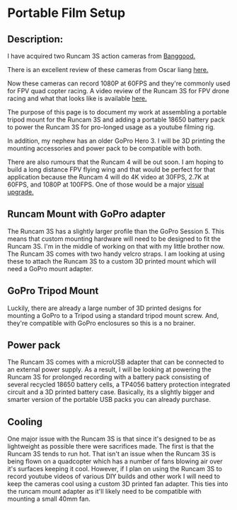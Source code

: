 <!-- TITLE: Portable Film Setup -->
<!-- SUBTITLE: A quick summary of Portable Film Setup -->

# Portable Film Setup
## Description:
I have acquired two Runcam 3S action cameras from [Banggood.](https://www.banggood.com/Runcam-3S-WIFI-1080p-60fps-WDR-160-Degree-FPV-Action-Camera-Detachable-Battery-for-RC-Racing-Drone-p-1338456.html?rmmds=search&cur_warehouse=CN)

There is an excellent review of these cameras from Oscar liang [here.](https://oscarliang.com/runcam-3s-camera/)

Now these cameras can record 1080P at 60FPS and they're commonly used for FPV quad copter racing. A video review of the Runcam 3S for FPV drone racing and what that looks like is available [here.](https://www.youtube.com/watch?v=JnrZbmLtPvc)

The purpose of this page is to document my work at assembling a portable tripod mount for the Runcam 3S and adding a portable 18650 battery pack to power the Runcam 3S for pro-longed usage as a youtube filming rig.

In addition, my nephew has an older GoPro Hero 3. I will be 3D printing the mounting accessories and power pack to be compatible with both.

There are also rumours that the Runcam 4 will be out soon. I am hoping to build a long distance FPV flying wing and that would be perfect for that application because the Runcam 4 will do 4K video at 30FPS, 2.7K at 60FPS, and 1080P at 100FPS. One of those would be a major [visual upgrade.](https://oscarliang.com/runcam-4-hd-camera/)

## Runcam Mount with GoPro adapter
The Runcam 3S has a slightly larger profile than the GoPro Session 5. This means that custom mounting hardware will need to be designed to fit the Runcam 3S. I'm in the middle of working on that with my little brother now.  The Runcam 3S comes with two handy velcro straps. I am looking at using these to attach the Runcam 3S to a custom 3D printed mount which will need a GoPro mount adapter.

## GoPro Tripod Mount
Luckily, there are already a large number of 3D printed designs for mounting a GoPro to a Tripod using a standard tripod mount screw. And, they're compatible with GoPro enclosures so this is a no brainer.

## Power pack
The Runcam 3S comes with a microUSB adapter that can be connected to an external power supply. As a result, I will be looking at powering the Runcam 3S for prolonged recording with a battery pack consisting of several recycled 18650 battery cells, a TP4056 battery protection integrated circuit and a 3D printed battery case. Basically, its a slightly bigger and smarter version of the portable USB packs you can already purchase.

## Cooling
One major issue with the Runcam 3S is that since it's designed to be as lightweight as possible there were sacrifices made. The first is that the Runcam 3S tends to run hot. That isn't an issue when the Runcam 3S is being flown on a quadcopter which has a number of fans blowing air over it's surfaces keeping it cool. However, if I plan on using the Runcam 3S to record youtube videos of various DIY builds and other work I will need to keep the cameras cool using a custom 3D printed fan adapter. This ties into the runcam mount adapter as it'll likely need to be compatible with mounting a small 40mm fan.